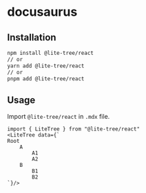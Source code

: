 # docusaurus

## Installation

```bash
npm install @lite-tree/react
// or
yarn add @lite-tree/react
// or
pnpm add @lite-tree/react

```

## Usage

Import `@lite-tree/react` in `.mdx` file.

```mdx
import { LiteTree } from "@lite-tree/react"
<LiteTree data={`
Root
    A
        A1
        A2
    B
        B1
        B2
`}/>
```